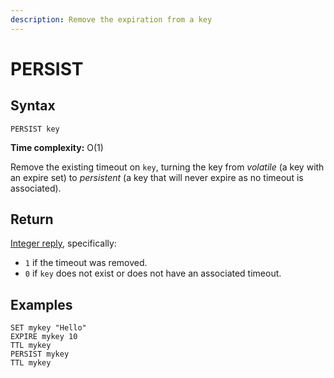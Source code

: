 ```yaml
---
description: Remove the expiration from a key
---
```


# PERSIST

## Syntax

    PERSIST key

**Time complexity:** O(1)

Remove the existing timeout on `key`, turning the key from _volatile_ (a key
with an expire set) to _persistent_ (a key that will never expire as no timeout
is associated).

## Return

[Integer reply](https://redis.io/docs/reference/protocol-spec#resp-integers), specifically:

* `1` if the timeout was removed.
* `0` if `key` does not exist or does not have an associated timeout.

## Examples

```cli
SET mykey "Hello"
EXPIRE mykey 10
TTL mykey
PERSIST mykey
TTL mykey
```
